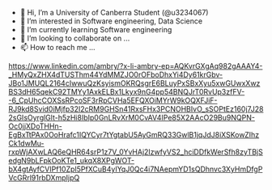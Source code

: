 - 👋 Hi, I’m a University of Canberra Student (@u3234067)
- 👀 I’m interested in Software engineering, Data Science
- 🌱 I’m currently learning Software engineering
- 💞️ I’m looking to collaborate on ...
- 📫 How to reach me ...

<!---
u3234067/u3234067 is a ✨ special ✨ repository because its `README.md` (this file) appears on your GitHub profile.
You can click the Preview link to take a look at your changes.
--->
https://www.linkedin.com/ambry/?x-li-ambry-ep=AQKvrGXgAq982gAAAY4-_HMyQxZHX4dTUSThm44YdMMZJO0rOFboDhxYi4Dy61krGbv-JBo1JMUQL2164cIwwuQzKsyismOKRQsgrE6BLuyPxSBxXyu5xwGUwxXwzBS3dH65qekC92TMYy1AxkELBx1Lkyx9nG4pp54BNQJrT0RvUp3zfFV--6_CpUhcCOXSsRPcoSF3rRpCVHa5EFQXOiMYrW9kOQXFJiF-RJ9kd8Svid0iMjfp32I2cRM9GHSn41RxsFHx3PCNOHBIvO_sSOPtEz160j7J282sGIsOyrglGlt-h5zHi8IbIp0GnLRvXrM0CvAV4IPe85X2AAcO29Bu9NQPN-Oc0jjXDoTHHn-EgBxTtPAx0OoHrafc1IQYCyr7tYgtabU5AyGmRQ33GwlB1jqJdJ8iXSKowZIhzCk1dwMu-rxpWjAXwLAQ6eQHR64srP1z7V_0YvHAj2IzwfyVS2_hciDDfkWerSfh8zyTBjSedgN9bLFpkOoKTe1_ukqX8XPgWOT-bX4gtAyfCVIPf10ZpI5PfXCuB4yIYqJ0Qc4i7NAepmYD1sQDhnvc3XyHmDfgPVcGRrl91rbDXmpIjpQ
